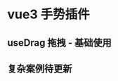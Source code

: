 # vue3 手势插件

## useDrag 拖拽 - 基础使用

<preview path="@demo/useDrag/src/app.vue" title="useDrag" description="vue3 拖拽，简单使用案例" />

## 复杂案例待更新
